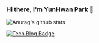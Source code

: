 ### Hi there, I'm YunHwan Park 👋



![Anurag's github stats](https://github-readme-stats.vercel.app/api?username=Parkyunhwan&show_icons=true&theme=radical)

[![Tech Blog Badge](http://img.shields.io/badge/-Tech%20blog-black?style=flat-square&logo=github&link=https://zzsza.github.io/)](https://yunanp.tistory.com/)
<!--[![ypark's 42 stats](https://badge42.herokuapp.com/api/stats/ypark)](https://github.com/JaeSeoKim/badge42)

**Parkyunhwan/Parkyunhwan** is a ✨ _special_ ✨ repository because its `README.md` (this file) appears on your GitHub profile.

Here are some ideas to get you started:

- 🔭 I’m currently working on ...
- 🌱 I’m currently learning ...
- 👯 I’m looking to collaborate on ...
- 🤔 I’m looking for help with ...
- 💬 Ask me about ...
- 📫 How to reach me: ...
- 😄 Pronouns: ...
- ⚡ Fun fact: ...
-->
